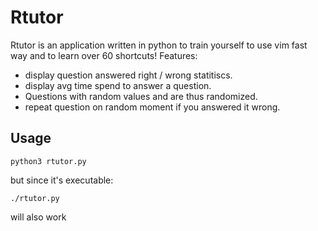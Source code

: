 # Rtutor

Rtutor is an application written in python to train yourself to use vim fast way and to learn over 60 shortcuts! Features:
 - display question answered right / wrong statitiscs.
 - display avg time spend to answer a question.
 - Questions with random values and are thus randomized.
 - repeat question on random moment if you answered it wrong.

## Usage
```
python3 rtutor.py
```
but since it's executable:
```
./rtutor.py
```
will also work